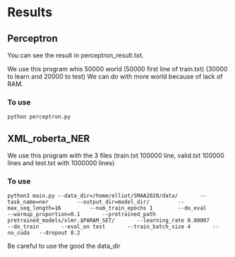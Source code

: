 # Results 

## Perceptron

You can see the result in perceptron_result.txt.

We use this program whis 50000 world (50000 first line of train.txt) (30000 to learn and 20000 to test)
We can do with more world because of lack of RAM.

### To use

    python perceptron.py
    

## XML_roberta_NER

We use this program with the 3 files (train.txt 100000 line, valid.txt 100000 lines and test.txt with 1000000 lines)

### To use

    python3 main.py --data_dir=/home/elliot/SMAA2020/data/       --task_name=ner         --output_dir=model_dir/         --max_seq_length=16         --num_train_epochs 1        --do_eval       --warmup_proportion=0.1       --pretrained_path pretrained_models/xlmr.$PARAM_SET/       --learning_rate 0.00007       --do_train       --eval_on test       --train_batch_size 4       --no_cuda   --dropout 0.2

Be careful to use the good the data_dir
